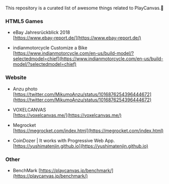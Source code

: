This repository is a curated list of awesome things related to PlayCanvas.🎉  


### HTML5 Games
- eBay Jahresrückblick 2018  
[https://www.ebay-report.de/](https://www.ebay-report.de/)

- indianmotorcycle Customize a Bike  
[https://www.indianmotorcycle.com/en-us/build-model/?selectedmodel=chief](https://www.indianmotorcycle.com/en-us/build-model/?selectedmodel=chief)

### Website
- Anzu photo   
[https://twitter.com/MikumoAnzu/status/1016876254396444672](https://twitter.com/MikumoAnzu/status/1016876254396444672)

- VOXELCANVAS  
[https://voxelcanvas.me/](https://voxelcanvas.me/)

- Megrocket  
[https://megrocket.com/index.html](https://megrocket.com/index.html)

- CoinDozer | It works with Progressive Web App.  
[https://yushimatenjin.github.io](https://yushimatenjin.github.io)

### Other
- BenchMark
[https://playcanvas.jp/benchmark/](https://playcanvas.jp/benchmark/)
